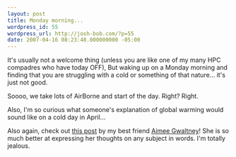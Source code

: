 ```yaml
---
layout: post
title: Monday morning...
wordpress_id: 55
wordpress_url: http://josh-bob.com/?p=55
date: 2007-04-16 08:23:48.000000000 -05:00
---
```

It's usually not a welcome thing (unless you are like one of my many HPC compadres who have today OFF), But waking up on a Monday morning and finding that you are struggling with a cold or something of that nature... it's just not good.

Soooo, we take lots of AirBorne and start of the day. Right? Right.

Also, I'm so curious what someone's explanation of global warming would sound like on a cold day in April...

Also again, check out <a href="http://aimeecait.blogspot.com/2007/04/and-im-christian.html">this post</a> by my best friend <a href="http://aimeecait.blogspot.com">Aimee Gwaltney</a>! She is so much better at expressing her thoughts on any subject in words. I'm totally jealous.
